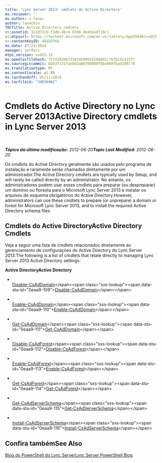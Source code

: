 ```yaml
---
title: 'Lync Server 2013: cmdlets do Active Directory'
ms.reviewer: ''
ms.author: v-lanac
author: lanachin
TOCTitle: Active Directory cmdlets
ms:assetid: 313d73cb-f3db-4bc4-8708-de4da1d719c1
ms:mtpsurl: https://technet.microsoft.com/en-us/library/Gg415640(v=OCS.15)
ms:contentKeyID: 48183769
ms.date: 07/23/2014
manager: serdars
mtps_version: v=OCS.15
ms.openlocfilehash: 727d2020b733d1956097e294891cf67b1fe333f7
ms.sourcegitcommit: bb53f131fabb03a66f0d000f8ba668fbad190778
ms.translationtype: MT
ms.contentlocale: pt-BR
ms.lasthandoff: 05/11/2019
ms.locfileid: "34836962"
---
```

<div data-xmlns="http://www.w3.org/1999/xhtml">

<div class="topic" data-xmlns="http://www.w3.org/1999/xhtml" data-msxsl="urn:schemas-microsoft-com:xslt" data-cs="http://msdn.microsoft.com/en-us/">

<div data-asp="http://msdn2.microsoft.com/asp">

# <a name="active-directory-cmdlets-in-lync-server-2013"></a><span data-ttu-id="0eaa9-102">Cmdlets do Active Directory no Lync Server 2013</span><span class="sxs-lookup"><span data-stu-id="0eaa9-102">Active Directory cmdlets in Lync Server 2013</span></span>

</div>

<div id="mainSection">

<div id="mainBody">

<span> </span>

<span data-ttu-id="0eaa9-103">_**Tópico da última modificação:** 2012-06-20_</span><span class="sxs-lookup"><span data-stu-id="0eaa9-103">_**Topic Last Modified:** 2012-06-20_</span></span>

<span data-ttu-id="0eaa9-104">Os cmdlets do Active Directory geralmente são usados pelo programa de instalação e raramente serão chamados diretamente por um administrador.</span><span class="sxs-lookup"><span data-stu-id="0eaa9-104">The Active Directory cmdlets are typically used by Setup, and will rarely be called directly by an administrator.</span></span> <span data-ttu-id="0eaa9-105">No entanto, os administradores podem usar esses cmdlets para preparar (ou despreparar) um domínio ou floresta para o Microsoft Lync Server 2013 e instalar os arquivos de esquema obrigatórios do Active Directory.</span><span class="sxs-lookup"><span data-stu-id="0eaa9-105">However, administrators can use these cmdlets to prepare (or unprepare) a domain or forest for Microsoft Lync Server 2013, and to install the required Active Directory schema files.</span></span>

<div>

## <a name="active-directory-cmdlets"></a><span data-ttu-id="0eaa9-106">Cmdlets do Active Directory</span><span class="sxs-lookup"><span data-stu-id="0eaa9-106">Active Directory Cmdlets</span></span>

<span data-ttu-id="0eaa9-107">Veja a seguir uma lista de cmdlets relacionados diretamente ao gerenciamento de configurações do Active Directory do Lync Server 2013:</span><span class="sxs-lookup"><span data-stu-id="0eaa9-107">The following is a list of cmdlets that relate directly to managing Lync Server 2013 Active Directory settings:</span></span>

<span data-ttu-id="0eaa9-108">**Active Directory**</span><span class="sxs-lookup"><span data-stu-id="0eaa9-108">**Active Directory**</span></span>

  - <span></span>  
    <span data-ttu-id="0eaa9-109">[Disable-CsAdDomain](https://technet.microsoft.com/en-us/library/Gg398785(v=OCS.15))</span><span class="sxs-lookup"><span data-stu-id="0eaa9-109">[Disable-CsAdDomain](https://technet.microsoft.com/en-us/library/Gg398785(v=OCS.15))</span></span>

  - <span></span>  
    <span data-ttu-id="0eaa9-110">[Enable-CsAdDomain](https://technet.microsoft.com/en-us/library/Gg412764(v=OCS.15))</span><span class="sxs-lookup"><span data-stu-id="0eaa9-110">[Enable-CsAdDomain](https://technet.microsoft.com/en-us/library/Gg412764(v=OCS.15))</span></span>

  - <span></span>  
    <span data-ttu-id="0eaa9-111">[Get-CsAdDomain](https://technet.microsoft.com/en-us/library/Gg398453(v=OCS.15))</span><span class="sxs-lookup"><span data-stu-id="0eaa9-111">[Get-CsAdDomain](https://technet.microsoft.com/en-us/library/Gg398453(v=OCS.15))</span></span>

<!-- end list -->

  - <span></span>  
    <span data-ttu-id="0eaa9-112">[Disable-CsAdForest](https://technet.microsoft.com/en-us/library/Gg398122(v=OCS.15))</span><span class="sxs-lookup"><span data-stu-id="0eaa9-112">[Disable-CsAdForest](https://technet.microsoft.com/en-us/library/Gg398122(v=OCS.15))</span></span>

  - <span></span>  
    <span data-ttu-id="0eaa9-113">[Enable-CsAdForest](https://technet.microsoft.com/en-us/library/Gg425713(v=OCS.15))</span><span class="sxs-lookup"><span data-stu-id="0eaa9-113">[Enable-CsAdForest](https://technet.microsoft.com/en-us/library/Gg425713(v=OCS.15))</span></span>

  - <span></span>  
    <span data-ttu-id="0eaa9-114">[Get-CsAdForest](https://technet.microsoft.com/en-us/library/Gg412995(v=OCS.15))</span><span class="sxs-lookup"><span data-stu-id="0eaa9-114">[Get-CsAdForest](https://technet.microsoft.com/en-us/library/Gg412995(v=OCS.15))</span></span>

<!-- end list -->

  - <span></span>  
    <span data-ttu-id="0eaa9-115">[Get-CsAdServerSchema](https://technet.microsoft.com/en-us/library/Gg413070(v=OCS.15))</span><span class="sxs-lookup"><span data-stu-id="0eaa9-115">[Get-CsAdServerSchema](https://technet.microsoft.com/en-us/library/Gg413070(v=OCS.15))</span></span>

  - <span></span>  
    <span data-ttu-id="0eaa9-116">[Install-CsAdServerSchema](https://technet.microsoft.com/en-us/library/Gg398681(v=OCS.15))</span><span class="sxs-lookup"><span data-stu-id="0eaa9-116">[Install-CsAdServerSchema](https://technet.microsoft.com/en-us/library/Gg398681(v=OCS.15))</span></span>

</div>

<div>

## <a name="see-also"></a><span data-ttu-id="0eaa9-117">Confira também</span><span class="sxs-lookup"><span data-stu-id="0eaa9-117">See Also</span></span>


[<span data-ttu-id="0eaa9-118">Blog do PowerShell do Lync Server</span><span class="sxs-lookup"><span data-stu-id="0eaa9-118">Lync Server PowerShell Blog</span></span>](http://go.microsoft.com/fwlink/p/?linkid=203150)  
  

</div>

</div>

<span> </span>

</div>

</div>

</div>

